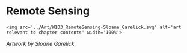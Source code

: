# Remote Sensing

 ````{div} full-width 
 <img src='../Art/W1D3_RemoteSensing-Sloane_Garelick.svg' alt='art relevant to chapter contents' width='100%'> 
```` 

*Artwork by Sloane Garelick*